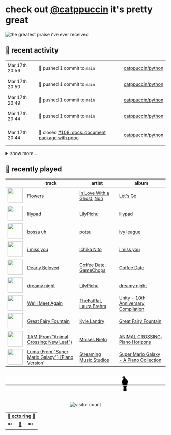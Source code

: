# check out [@catppuccin](https://github.com/catppuccin) it's pretty great

![the greatest praise i've ever received](https://github.com/user-attachments/assets/ad888e4f-7a22-4eac-85a7-744eacd8eb46)

## 📅 recent activity

<!-- SCRIPT:REPLACE:GITHUB -->
<table>
<tbody>
<tr>
<td><span title='2025-03-17T20:56:37+00:00'>Mar 17th 20:56</span></td>
<td>

🚢 pushed 1 commit to `main`

</td>
<td>

[catppuccin/python](https://github.com/catppuccin/python)

</td>
</tr>
<tr>
<td><span title='2025-03-17T20:50:26+00:00'>Mar 17th 20:50</span></td>
<td>

🚢 pushed 1 commit to `main`

</td>
<td>

[catppuccin/python](https://github.com/catppuccin/python)

</td>
</tr>
<tr>
<td><span title='2025-03-17T20:49:25+00:00'>Mar 17th 20:49</span></td>
<td>

🚢 pushed 1 commit to `main`

</td>
<td>

[catppuccin/python](https://github.com/catppuccin/python)

</td>
</tr>
<tr>
<td><span title='2025-03-17T20:44:53+00:00'>Mar 17th 20:44</span></td>
<td>

🚢 pushed 1 commit to `main`

</td>
<td>

[catppuccin/python](https://github.com/catppuccin/python)

</td>
</tr>
<tr>
<td><span title='2025-03-17T20:44:53+00:00'>Mar 17th 20:44</span></td>
<td>

🎉 closed [#108: docs: document package with pdoc](https://github.com/catppuccin/python/pull/108)

</td>
<td>

[catppuccin/python](https://github.com/catppuccin/python)

</td>
</tr>
</tbody>
</table>

<details>
<summary>show more...</summary>
<table>
<tbody>
<tr>
<td><span title='2025-03-17T20:44:49+00:00'>Mar 17th 20:44</span></td>
<td>

💬 commented on [#108: docs: document package with pdoc](https://github.com/catppuccin/python/pull/108)

</td>
<td>

[catppuccin/python](https://github.com/catppuccin/python)

</td>
</tr>
<tr>
<td><span title='2025-03-17T20:43:11+00:00'>Mar 17th 20:43</span></td>
<td>

🚀 opened [#123: docs(css): document jsdelivr as an option](https://github.com/catppuccin/palette/pull/123)

</td>
<td>

[catppuccin/palette](https://github.com/catppuccin/palette)

</td>
</tr>
<tr>
<td><span title='2025-03-17T20:40:21+00:00'>Mar 17th 20:40</span></td>
<td>

🔍 reviewed [#108: docs: document package with pdoc](https://github.com/catppuccin/python/pull/108)

</td>
<td>

[catppuccin/python](https://github.com/catppuccin/python)

</td>
</tr>
<tr>
<td><span title='2025-03-17T20:40:04+00:00'>Mar 17th 20:40</span></td>
<td>

🚢 pushed 1 commit to `docs/pdoc`

</td>
<td>

[catppuccin/python](https://github.com/catppuccin/python)

</td>
</tr>
<tr>
<td><span title='2025-03-17T20:28:50+00:00'>Mar 17th 20:28</span></td>
<td>

✅ closed [#4: convert templates to whiskers v2](https://github.com/catppuccin/qtcreator/issues/4)

</td>
<td>

[catppuccin/qtcreator](https://github.com/catppuccin/qtcreator)

</td>
</tr>
<tr>
<td><span title='2025-03-17T20:28:38+00:00'>Mar 17th 20:28</span></td>
<td>

💬 commented on [#6: Welcome page completely black](https://github.com/catppuccin/qtcreator/issues/6)

</td>
<td>

[catppuccin/qtcreator](https://github.com/catppuccin/qtcreator)

</td>
</tr>
<tr>
<td><span title='2025-03-17T20:27:51+00:00'>Mar 17th 20:27</span></td>
<td>

🎉 closed [#7: Port templates to whiskers 2.5.1, fix some missing color definitions.](https://github.com/catppuccin/qtcreator/pull/7)

</td>
<td>

[catppuccin/qtcreator](https://github.com/catppuccin/qtcreator)

</td>
</tr>
<tr>
<td><span title='2025-03-17T20:27:52+00:00'>Mar 17th 20:27</span></td>
<td>

🚢 pushed 1 commit to `main`

</td>
<td>

[catppuccin/qtcreator](https://github.com/catppuccin/qtcreator)

</td>
</tr>
<tr>
<td><span title='2025-03-17T20:27:43+00:00'>Mar 17th 20:27</span></td>
<td>

💬 commented on [#7: Port templates to whiskers 2.5.1, fix some missing color definitions.](https://github.com/catppuccin/qtcreator/pull/7)

</td>
<td>

[catppuccin/qtcreator](https://github.com/catppuccin/qtcreator)

</td>
</tr>
<tr>
<td><span title='2025-03-17T12:26:21+00:00'>Mar 17th 12:26</span></td>
<td>

🚢 pushed 1 commit to `main`

</td>
<td>

[backwardspy/dots](https://github.com/backwardspy/dots)

</td>
</tr>
<tr>
<td><span title='2025-03-17T12:04:08+00:00'>Mar 17th 12:04</span></td>
<td>

💬 commented on [#5: Windows XP Classic Theme Support](https://github.com/catppuccin/windows9x/issues/5)

</td>
<td>

[catppuccin/windows9x](https://github.com/catppuccin/windows9x)

</td>
</tr>
<tr>
<td><span title='2025-03-17T12:03:43+00:00'>Mar 17th 12:03</span></td>
<td>

🚢 pushed 1 commit to `main`

</td>
<td>

[catppuccin/windows9x](https://github.com/catppuccin/windows9x)

</td>
</tr>
<tr>
<td><span title='2025-03-16T12:45:22+00:00'>Mar 16th 12:45</span></td>
<td>

✅ closed [#26: Notification](https://github.com/catppuccin/.github/issues/26)

</td>
<td>

[catppuccin/.github](https://github.com/catppuccin/.github)

</td>
</tr>
<tr>
<td><span title='2025-03-15T23:34:58+00:00'>Mar 15th 23:34</span></td>
<td>

💬 commented on [#2718: Windows Terminal](https://github.com/catppuccin/catppuccin/issues/2718)

</td>
<td>

[catppuccin/catppuccin](https://github.com/catppuccin/catppuccin)

</td>
</tr>
<tr>
<td><span title='2025-03-15T23:34:58+00:00'>Mar 15th 23:34</span></td>
<td>

✅ closed [#2718: Windows Terminal](https://github.com/catppuccin/catppuccin/issues/2718)

</td>
<td>

[catppuccin/catppuccin](https://github.com/catppuccin/catppuccin)

</td>
</tr>
<tr>
<td><span title='2025-03-15T14:11:39+00:00'>Mar 15th 14:11</span></td>
<td>

🔍 reviewed [#108: docs: document package with pdoc](https://github.com/catppuccin/python/pull/108)

</td>
<td>

[catppuccin/python](https://github.com/catppuccin/python)

</td>
</tr>
</tbody>
</table>
</details>
<!-- SCRIPT:REPLACE:GITHUB -->

## 🎵 recently played

<!-- SCRIPT:REPLACE:SPOTIFY -->
| | track | artist | album |
| - | - | - | - |
| <img src="https://i.scdn.co/image/ab67616d000048518a129baedb4c323bd8e87647" width="48" height="48"> | [Flowers](https://open.spotify.com/track/5VnaOLeK1lKfULuNwet8ck) | [In Love With a Ghost](https://open.spotify.com/artist/21tDFddcOFDYmiobTcls2O), [Nori](https://open.spotify.com/artist/1ZVchQJoK0CP4PR7bgr2Lo) | [Let's Go](https://open.spotify.com/track/5VnaOLeK1lKfULuNwet8ck) |
| <img src="https://i.scdn.co/image/ab67616d000048510ef144a465f66567e949fbc4" width="48" height="48"> | [lilypad](https://open.spotify.com/track/3D0RQKzuWj62IzJqC0l6y2) | [LilyPichu](https://open.spotify.com/artist/6maAVJxVTGW1xA3LokpQm8) | [lilypad](https://open.spotify.com/track/3D0RQKzuWj62IzJqC0l6y2) |
| <img src="https://i.scdn.co/image/ab67616d000048514bc55a7796b849470d70f977" width="48" height="48"> | [bossa uh](https://open.spotify.com/track/03tIAGs2JdAAKBm4Ew43x7) | [potsu](https://open.spotify.com/artist/5XE0fiZWGbq9TcSuWwJ1fA) | [ivy league](https://open.spotify.com/track/03tIAGs2JdAAKBm4Ew43x7) |
| <img src="https://i.scdn.co/image/ab67616d0000485175f35bf293f00889a7f59041" width="48" height="48"> | [i miss you](https://open.spotify.com/track/37Unx14mB8QnCx0bDjtCM8) | [Ichika Nito](https://open.spotify.com/artist/1v7B6ZWa7QRQS3knn3Jvf4) | [i miss you](https://open.spotify.com/track/37Unx14mB8QnCx0bDjtCM8) |
| <img src="https://i.scdn.co/image/ab67616d00004851b80b309b76c4d3281ca801c5" width="48" height="48"> | [Dearly Beloved](https://open.spotify.com/track/6iOdWDRGIGpDhqdVSExnPx) | [Coffee Date](https://open.spotify.com/artist/74ZWzuwsxGAt05s2sWtq0j), [GameChops](https://open.spotify.com/artist/1T7zBkQCOCacKjbnmFX7cp) | [Coffee Date](https://open.spotify.com/track/6iOdWDRGIGpDhqdVSExnPx) |
| <img src="https://i.scdn.co/image/ab67616d000048510d367a15b6d10f584ee8e9c4" width="48" height="48"> | [dreamy night](https://open.spotify.com/track/3NyxWuYU0s2GA6oZgDRQep) | [LilyPichu](https://open.spotify.com/artist/6maAVJxVTGW1xA3LokpQm8) | [dreamy night](https://open.spotify.com/track/3NyxWuYU0s2GA6oZgDRQep) |
| <img src="https://i.scdn.co/image/ab67616d000048510f8c0fdf86cf7c079347dea0" width="48" height="48"> | [We'll Meet Again](https://open.spotify.com/track/7nDkXyN86D6iszJdl0r8YB) | [TheFatRat](https://open.spotify.com/artist/3OKg7YbOIatODzkRIbLJR4), [Laura Brehm](https://open.spotify.com/artist/7ddnIV2r4SLjuwyGlgLIWt) | [Unity - 10th Anniversary Compilation](https://open.spotify.com/track/7nDkXyN86D6iszJdl0r8YB) |
| <img src="https://i.scdn.co/image/ab67616d00004851d9909ff201252c173db10b05" width="48" height="48"> | [Great Fairy Fountain](https://open.spotify.com/track/7xIi1aak9rNMJ4hB9Ab6Si) | [Kyle Landry](https://open.spotify.com/artist/0HSGaSAaBPZJq4lisoWA59) | [Great Fairy Fountain](https://open.spotify.com/track/7xIi1aak9rNMJ4hB9Ab6Si) |
| <img src="https://i.scdn.co/image/ab67616d000048513203086ffed8d4e8470eb2dc" width="48" height="48"> | [1AM (From "Animal Crossing: New Leaf")](https://open.spotify.com/track/2duDyQa5BkHU2CCNed5dqA) | [Moisés Nieto](https://open.spotify.com/artist/6i5jeqNyrzyfDwIiAfNdyF) | [ANIMAL CROSSING: Piano Horizons](https://open.spotify.com/track/2duDyQa5BkHU2CCNed5dqA) |
| <img src="https://i.scdn.co/image/ab67616d000048512499aa487466fa473f0eefe9" width="48" height="48"> | [Luma (From "Super Mario Galaxy") [Piano Version]](https://open.spotify.com/track/63Kl7faGbITZxkJGtO7MPT) | [Streaming Music Studios](https://open.spotify.com/artist/0Sh34YKKDol0XfSzsSY6ut) | [Super Mario Galaxy - A Piano Collection](https://open.spotify.com/track/63Kl7faGbITZxkJGtO7MPT) |

<!-- SCRIPT:REPLACE:SPOTIFY -->

<br>

<div align="center">

<picture>
    <source media="(prefers-color-scheme: light)" srcset="assets/pigeon-light.svg">
    <source media="(prefers-color-scheme: dark)" srcset="assets/pigeon-dark.svg">
    <img alt="pigeon sitting on a wire" src="assets/pigeon-light.svg">
</picture>

<br>
<br>

![visitor count](https://profile-counter.glitch.me/backwardspy/count.svg)

<table>
    <thead>
        <th colspan="3"><a href="https://octo-ring.com">🐙 octo ring 🐙</a></th>
    </thead>
    <tbody>
        <td><a href="https://octo-ring.com/p/backwardspy/prev">⏮️</a></td>
        <td><a href="https://octo-ring.com/p/backwardspy/random">🔀</a></td>
        <td><a href="https://octo-ring.com/p/backwardspy/next">⏭️</a></td>
    </tbody>
</table>

</div>
